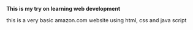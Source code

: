 **This is my try on learning web development** 

this is a very basic amazon.com website using html, css and java script
